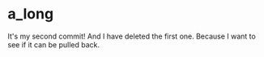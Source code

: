 # a_long
It's my second commit! And I have deleted the first one.
Because I want to see if it can be pulled back.
